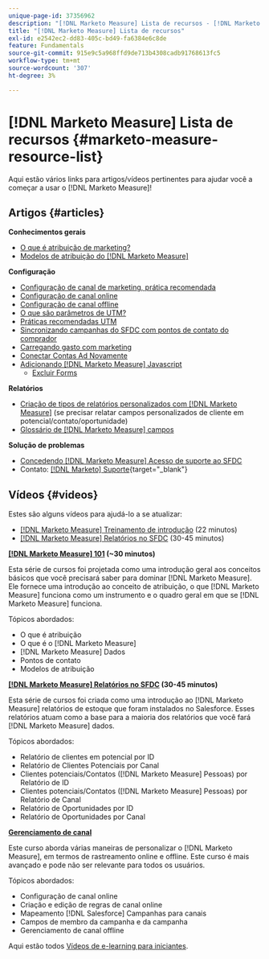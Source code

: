 ```yaml
---
unique-page-id: 37356962
description: "[!DNL Marketo Measure] Lista de recursos - [!DNL Marketo Measure]"
title: "[!DNL Marketo Measure] Lista de recursos"
exl-id: e2542ec2-dd83-405c-bd49-fa6384e6c8de
feature: Fundamentals
source-git-commit: 915e9c5a968ffd9de713b4308cadb91768613fc5
workflow-type: tm+mt
source-wordcount: '307'
ht-degree: 3%

---
```


# [!DNL Marketo Measure] Lista de recursos {#marketo-measure-resource-list}

Aqui estão vários links para artigos/vídeos pertinentes para ajudar você a começar a usar o [!DNL Marketo Measure]!

## Artigos {#articles}

**Conhecimentos gerais**

* [O que é atribuição de marketing?](/help/introduction-to-marketo-measure/overview-resources/marketing-attribution.md)
* [Modelos de atribuição do [!DNL Marketo Measure] ](/help/introduction-to-marketo-measure/overview-resources/marketo-measure-attribution-models.md)

**Configuração**

* [Configuração de canal de marketing, prática recomendada](/help/channel-tracking-and-setup/online-channels/marketing-channels-and-subchannels.md)
* [Configuração de canal online](/help/channel-tracking-and-setup/online-channels/online-custom-channel-setup.md)
* [Configuração de canal offline](/help/channel-tracking-and-setup/offline-channels/offline-custom-channel-setup.md)
* [O que são parâmetros de UTM?](/help/channel-tracking-and-setup/online-channels/utm-parameters.md)
* [Práticas recomendadas UTM](/help/channel-tracking-and-setup/online-channels/best-practices-for-setting-up-utm-parameters.md)
* [Sincronizando campanhas do SFDC com pontos de contato do comprador](/help/channel-tracking-and-setup/offline-channels/legacy-processes/campaigns-and-campaign-members.md)
* [Carregando gasto com marketing](/help/marketing-spend/spend-management/marketing-channel-costs.md#uploading-marketing-costs)
* [Conectar Contas Ad Novamente](/help/api-connections/utilizing-marketo-measures-api-connections/reauthorizing-connected-accounts.md)
* [Adicionando [!DNL Marketo Measure] Javascript](/help/marketo-measure-tracking/setting-up-tracking/adding-marketo-measure-script.md)
   * [Excluir Forms](/help/marketo-measure-tracking/setting-up-tracking/excluding-marketo-measure-from-specific-forms.md)

**Relatórios**

* [Criação de tipos de relatórios personalizados com [!DNL Marketo Measure]](/help/marketo-measure-salesforce-reporting/new-report-types/creating-custom-marketo-measure-report-types.md) (se precisar relatar campos personalizados de cliente em potencial/contato/oportunidade)
* [Glossário de [!DNL Marketo Measure] campos](/help/introduction-to-marketo-measure/overview-resources/glossary-of-marketo-measure-fields.md)

**Solução de problemas**

* [Concedendo [!DNL Marketo Measure] Acesso de suporte ao SFDC](/help/miscellaneous/other-related-resources/granting-salesforce-access-to-marketo-measure-support.md)
* Contato: [[!DNL Marketo] Suporte](https://nation.marketo.com/t5/support/ct-p/Support){target="_blank"}

## Vídeos {#videos}

Estes são alguns vídeos para ajudá-lo a se atualizar:

* [[!DNL Marketo Measure] Treinamento de introdução](https://embed.vidyard.com/watch/Pb4DuWJwtFgw3jUBDGneb4) (22 minutos)
* [[!DNL Marketo Measure] Relatórios no SFDC](https://universityonline.marketo.com/courses/bizible-and-salesforce/) (30-45 minutos)

**[[!DNL Marketo Measure] 101](https://universityonline.marketo.com/courses/bizible-101/) (~30 minutos)**

Esta série de cursos foi projetada como uma introdução geral aos conceitos básicos que você precisará saber para dominar [!DNL Marketo Measure]. Ele fornece uma introdução ao conceito de atribuição, o que [!DNL Marketo Measure] funciona como um instrumento e o quadro geral em que se [!DNL Marketo Measure] funciona.

Tópicos abordados:

* O que é atribuição
* O que é o [!DNL Marketo Measure]
* [!DNL Marketo Measure] Dados
* Pontos de contato
* Modelos de atribuição

**[[!DNL Marketo Measure] Relatórios no SFDC](https://universityonline.marketo.com/courses/bizible-and-salesforce/) (30-45 minutos)**

Esta série de cursos foi criada como uma introdução ao [!DNL Marketo Measure] relatórios de estoque que foram instalados no Salesforce. Esses relatórios atuam como a base para a maioria dos relatórios que você fará [!DNL Marketo Measure] dados.

Tópicos abordados:

* Relatório de clientes em potencial por ID
* Relatório de Clientes Potenciais por Canal
* Clientes potenciais/Contatos ([!DNL Marketo Measure] Pessoas) por Relatório de ID
* Clientes potenciais/Contatos ([!DNL Marketo Measure] Pessoas) por Relatório de Canal
* Relatório de Oportunidades por ID
* Relatório de Oportunidades por Canal

**[Gerenciamento de canal](https://universityonline.marketo.com/courses/bizible-fundamentals-channel-management/)**

Este curso aborda várias maneiras de personalizar o [!DNL Marketo Measure], em termos de rastreamento online e offline. Este curso é mais avançado e pode não ser relevante para todos os usuários.

Tópicos abordados:

* Configuração de canal online
* Criação e edição de regras de canal online
* Mapeamento [!DNL Salesforce] Campanhas para canais
* Campos de membro da campanha e da campanha
* Gerenciamento de canal offline

Aqui estão todos [Vídeos de e-learning para iniciantes](https://universityonline.marketo.com/#/library/bySubject/new-to-bizible/trails?_k=d1454j).
